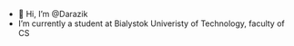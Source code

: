 - 👋 Hi, I’m @Darazik
- I’m currently a student at Bialystok Univeristy of Technology, faculty of CS


<!---
Darazik/Darazik is a ✨ special ✨ repository because its `README.md` (this file) appears on your GitHub profile.
You can click the Preview link to take a look at your changes.
--->
